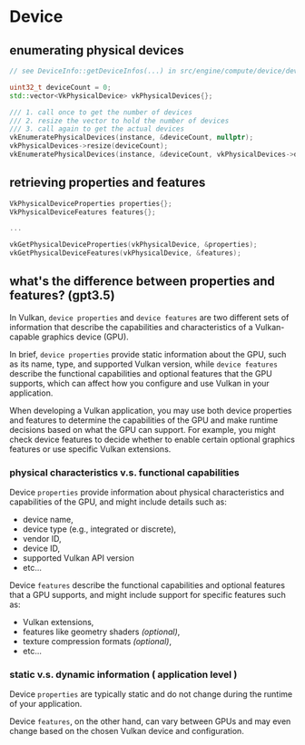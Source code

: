 # Device
## enumerating physical devices
```cpp
// see DeviceInfo::getDeviceInfos(...) in src/engine/compute/device/device.cpp

uint32_t deviceCount = 0;
std::vector<VkPhysicalDevice> vkPhysicalDevices{};

/// 1. call once to get the number of devices
/// 2. resize the vector to hold the number of devices
/// 3. call again to get the actual devices
vkEnumeratePhysicalDevices(instance, &deviceCount, nullptr);
vkPhysicalDevices->resize(deviceCount);
vkEnumeratePhysicalDevices(instance, &deviceCount, vkPhysicalDevices->data());
```

## retrieving properties and features
```cpp
VkPhysicalDeviceProperties properties{};
VkPhysicalDeviceFeatures features{};

...

vkGetPhysicalDeviceProperties(vkPhysicalDevice, &properties);
vkGetPhysicalDeviceFeatures(vkPhysicalDevice, &features);
```


## what's the difference between properties and features? (gpt3.5)
In Vulkan, `device properties` and `device features` are two different sets of information that describe the capabilities and characteristics of a Vulkan-capable graphics device (GPU). 

In brief, `device properties` provide static information about the GPU, such as its name, type, and supported Vulkan version, while `device features` describe the functional capabilities and optional features that the GPU supports, which can affect how you configure and use Vulkan in your application.

When developing a Vulkan application, you may use both device properties and features to determine the capabilities of the GPU and make runtime decisions based on what the GPU can support. For example, you might check device features to decide whether to enable certain optional graphics features or use specific Vulkan extensions.

### physical characteristics v.s. functional capabilities

Device `properties` provide information about physical characteristics and capabilities of the GPU, and might include details such as:

- device name,
- device type (e.g., integrated or discrete),
- vendor ID,
- device ID,
- supported Vulkan API version
- etc...

Device `features` describe the functional capabilities and optional features that a GPU supports, and might include support for specific features such as:

- Vulkan extensions,
- features like geometry shaders _(optional)_,
- texture compression formats _(optional)_,
- etc...

### static v.s. dynamic information ( application level )

Device `properties` are typically static and do not change during the runtime of your application. 

Device `features`, on the other hand, can vary between GPUs and may even change based on the chosen Vulkan device and configuration.
